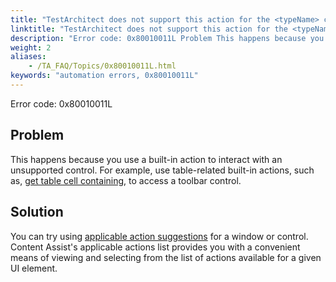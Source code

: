 ```yaml
--- 
title: "TestArchitect does not support this action for the <typeName> control. Please use another applicable action."
linktitle: "TestArchitect does not support this action for the <typeName> control. Please use another applicable action."
description: "Error code: 0x80010011L Problem This happens because you use a built-in action to interact with an unsupported control. For example, use table-related built-in actions, such as, get table cell ..."
weight: 2
aliases: 
    - /TA_FAQ/Topics/0x80010011L.html
keywords: "automation errors, 0x80010011L"
---
```


Error code: 0x80010011L

## Problem

This happens because you use a built-in action to interact with an unsupported control. For example, use table-related built-in actions, such as, [get table cell containing](/automation-guide/action-based-testing-language/built-in-actions/user-interface-actions/list-table-grid/get-table-cell-containing), to access a toolbar control.

## Solution

You can try using [applicable action suggestions](/user-guide/getting-started/the-test-editor/content-assist/applicable-action-suggestions) for a window or control. Content Assist's applicable actions list provides you with a convenient means of viewing and selecting from the list of actions available for a given UI element.




